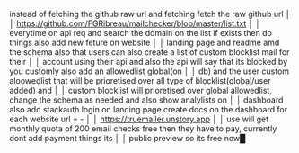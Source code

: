 

instead of fetching the github raw url and fetching fetch the raw github url                                       │
│ https://github.com/FGRibreau/mailchecker/blob/master/list.txt                                                        │
│   everytime on api req and search the domain on the list if exists then do things also add new feture on website     │
│ landing page and readme amd the schema also that users can also create a list of custom blocklist mail for their     │
│ account using their api and also the api will say that its blocked by you customly also add an allowedlist global(on │
│ db) and the user custom aloowedlist that will be prioretised over all type of blocklist(global/user added) and       │
│ custom blocklist will prioretised over global allowedlist, change the schema as needed and also show analylists on   │
│ dashboard also add stackauth login on landing page create docs on the dashboard for each website url = -             │
│ https://truemailer.unstory.app                                                                                       │
│   use will get monthly quota of 200 email checks free then they have to pay, currently dont add payment things its   │
│ public preview so its free now█       


